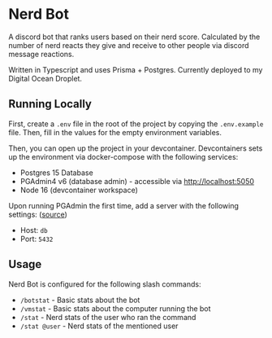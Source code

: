 # Nerd Bot

A discord bot that ranks users based on their nerd score. Calculated by the number of nerd reacts they give and receive to other people via discord message reactions.

Written in Typescript and uses Prisma + Postgres. Currently deployed to my Digital Ocean Droplet.

## Running Locally

First, create a `.env` file in the root of the project by copying the `.env.example` file. Then, fill in the values for the empty environment variables.

Then, you can open up the project in your devcontainer. Devcontainers sets up the environment via docker-compose with the following services:

- Postgres 15 Database
- PGAdmin4 v6 (database admin) - accessible via [http://localhost:5050](http://localhost:5050)
- Node 16 (devcontainer workspace)

Upon running PGAdmin the first time, add a server with the following settings: ([source](https://stackoverflow.com/a/51172659))

- Host: `db`
- Port: `5432`

## Usage

Nerd Bot is configured for the following slash commands:

- `/botstat` - Basic stats about the bot
- `/vmstat` - Basic stats about the computer running the bot
- `/stat` - Nerd stats of the user who ran the command
- `/stat @user` - Nerd stats of the mentioned user
